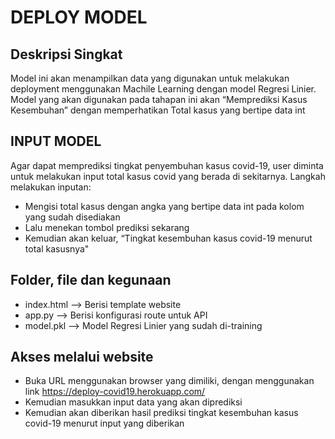 # **DEPLOY MODEL**

## Deskripsi Singkat <br>
Model ini akan menampilkan data yang digunakan untuk melakukan deployment menggunakan Machile Learning dengan model Regresi Linier. Model yang akan digunakan pada tahapan ini akan “Memprediksi Kasus Kesembuhan” dengan memperhatikan Total kasus yang bertipe data int

## INPUT MODEL <br>
Agar dapat memprediksi tingkat penyembuhan kasus covid-19, user diminta untuk melakukan input total kasus covid yang berada di sekitarnya. Langkah melakukan inputan:
-	Mengisi total kasus dengan angka yang bertipe data int pada kolom yang sudah disediakan 
-	Lalu menekan tombol prediksi sekarang
-	Kemudian akan keluar, “Tingkat kesembuhan kasus covid-19 menurut total kasusnya"

## Folder, file dan kegunaan <br>
-	index.html --> Berisi template website
-	app.py --> Berisi konfigurasi route untuk API
-	model.pkl --> Model Regresi Linier yang sudah di-training

## Akses melalui website <br>
-	Buka URL menggunakan browser yang dimiliki, dengan menggunakan link https://deploy-covid19.herokuapp.com/
-	Kemudian masukkan input data yang akan diprediksi
-	Kemudian akan diberikan hasil prediksi tingkat kesembuhan kasus covid-19 menurut input yang diberikan
